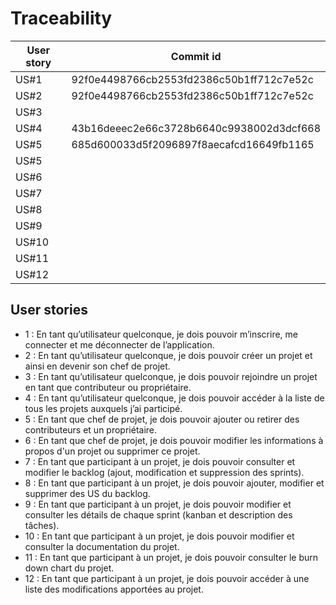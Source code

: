 # Traceability

| User story | Commit id |
| ---------- | --------- |
| US#1 | 92f0e4498766cb2553fd2386c50b1ff712c7e52c |
| US#2 | 92f0e4498766cb2553fd2386c50b1ff712c7e52c |
| US#3 | |
| US#4 | 43b16deeec2e66c3728b6640c9938002d3dcf668 |
| US#5 | 685d600033d5f2096897f8aecafcd16649fb1165 |
| US#5 | |
| US#6 | |
| US#7 | |
| US#8 | |
| US#9 | |
| US#10 | |
| US#11 | |
| US#12 | |

## User stories
* 1 : En tant qu’utilisateur quelconque, je dois pouvoir m’inscrire, me connecter et me déconnecter de l’application.
* 2 : En tant qu’utilisateur quelconque, je dois pouvoir créer un projet et ainsi en devenir son chef de projet.
* 3 : En tant qu’utilisateur quelconque, je dois pouvoir rejoindre un projet en tant que contributeur ou propriétaire.
* 4 : En tant qu’utilisateur quelconque, je dois pouvoir accéder à la liste de tous les projets auxquels j’ai participé.
* 5 : En tant que chef de projet, je dois pouvoir ajouter ou retirer des contributeurs et un propriétaire.
* 6 : En tant que chef de projet, je dois pouvoir modifier les informations à propos d'un projet ou supprimer ce projet.
* 7 : En tant que participant à un projet, je dois pouvoir consulter et modifier le backlog (ajout, modification et suppression des sprints).
* 8 : En tant que participant à un projet, je dois pouvoir ajouter, modifier et supprimer des US du backlog.
* 9 : En tant que participant à un projet, je dois pouvoir modifier et consulter les détails de chaque sprint (kanban et description des tâches).
* 10 : En tant que participant à un projet, je dois pouvoir modifier et consulter la documentation du projet.
* 11 : En tant que participant à un projet, je dois pouvoir consulter le burn down chart du projet.
* 12 : En tant que participant à un projet, je dois pouvoir accéder à une liste des modifications apportées au projet.
